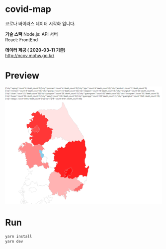 # covid-map
코로나 바이러스 데이터 시각화 입니다.

**기술 스택**
Node.js: API 서버<br>
React: FrontEnd

**데이터 제공 ( 2020-03-11 기준)**<br>
http://ncov.mohw.go.kr/
# Preview
![Alt Text](https://github.com/gron1gh1/covid-map/blob/master/preview.png)

# Run
~~~
yarn install
yarn dev
~~~
